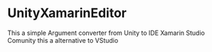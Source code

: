 # UnityXamarinEditor
This a simple Argument converter from Unity to IDE Xamarin Studio Comunity this a alternative to VStudio    
